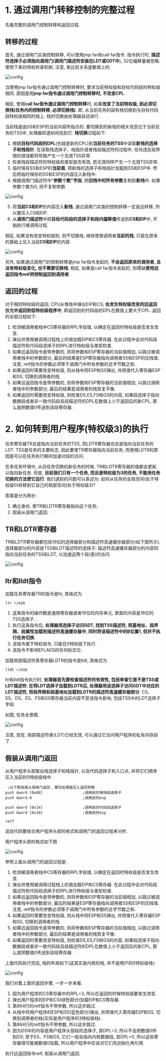 # 1. 通过调用门转移控制的完整过程

先看完整的调用门控制转移和返回过程.

## 转移的过程

首先, 通过调用门实施控制转移, 可以使用jmp far和call far指令. 指令执行时, **描述符选择子必须指向调用门(调用门描述符安装在LDT或GDT中**), 32位偏移量被忽略. 使用下表的特权检查机制. 注意, 表比较关系是数值上的.

![config](images/11.png)

当使用jmp far指令通过调用门控制转移时, 要求当前特权级和目标代码段的特权级相同. 原因是用**jmp far指令通过调用门控制转移时, 不改变CPL**.

相反, 使用**call far指令通过调用门控制转移**时, 如果**改变了当前特权级, 则必须切换栈(任务内的控制转移, 必须切换栈)**. 即, 从当前任务的固有栈切换到与目标代码段特权级相同的栈上. 栈的切换由处理器自动进行.

当前栈是由SS和ESP的当前内容所指示的. 要切换到的新栈的相关信息位于当前任务的TSS中, 处理器知道如何找到它. **栈切换**过程如下:

1. 根据**目标代码段的DPL**(也就是新的CPL)到**当前任务的TSS**中读取**新栈的选择子和栈指针**. 在读取栈选择子、栈指针或者栈段描述符的过程中, 任何违反段界限的错误都将导致产生一个无效TSS异常.
2. 检查栈段描述符的特权级和类型是否有效, 若无效同样产生一个无效TSS异常.
3. 临时保存SS和ESP的**当前值**, 把新栈的选择子和栈指针加载到SS和ESP中. 然后把临时保存的SS和ESP的内容压入新栈中.
4. 根据调用门描述符中"**参数个数"字段**, 把**旧栈中的所有参数**复制到**新栈**中. 如果参数个数为0, 则不复制参数.

![config](images/23.png)

5. 将**当前CS和EIP**的内容压入**新栈**. 通过调用门实施的控制转移一定是远转移, 所以要压入CS和EIP.
6. 从**调用门描述符**中把**目标代码段的选择子和段内偏移值**传送到**CS和EIP**中, 开始执行被调用过程.

相反, 如果没有改变特权级别, 则不切换栈, 继续使用调用者**当前的栈**, 只是在原来的基础上压入当前**CS和EIP**的内容.

![config](images/22.png)

另外, 如果通过调用门的控制转移是jmp far指令发起的, **不会返回原来的调用者, 且没有特权级变化, 也不需要切换栈**. 相反, 如果是call far指令发起的, 则**可以使用远返回指令retf把控制返回到调用者**.

## 返回的过程

对于相同特权级的返回, CPU从堆栈中弹出EIP和CS; **会发生特权级改变的远返回仅允许返回到低特权级程序中**, 即返回到的代码段的DPL在数值上要大于CPL. 返回的全部过程如下:

1. 检测被调用者栈中CS寄存器的RPL字段值, 以确定在返回时特权级是否发生改变.
2. 弹出并使用被调用过程栈上的值加载EIP和CS寄存器. 在此过程中会对代码段描述符和代码段选择子的RPL进行特权级与类型检查.
3. 如果远返回指令是带参数的, 则将参数和ESP寄存器的当前值相加, 以跳过被调用者栈中的参数部分, 最后的结果是ESP寄存器指向调用者SS和ESP的压栈值. 注意, retf指令的参数必须等于调用门中所有参数的总字节数之和.
4. 如果返回时需要改变特权级, 则从栈中将ESP和SS弹出, 并把值代入寄存器ESP和SS, 切换到调用者的栈.
5. 如果远返回指令是带参数的, 则将参数和ESP寄存器的当前值相加, 以跳过调用者栈中的参数部分, 最后的结果是调用者的栈恢复平衡.
6. 如果返回时需要改变特权级, 则检查DS,ES,FS和GS的内容, 如果段选择子指向数据段或者非一致代码段且段描述符的DPL在数值上小于返回后的新CPL, 那么就把数值0传送到该段寄存器.

# 2. 如何转到用户程序(特权级3)的执行

任务寄存器TR总是指向当前任务的TSS, 而LDTR寄存器也总是指向当前任务的LDT. TSS是任务的主要标志, 因此要使TR寄存器指向当前任务; 而使用LDTR的原因是可以在任务执行期间加速对段的访问.

在多任务环境中, 从旧任务切换的新任务的时候, TR和LDTR寄存器的值都会更新, 以指向新任务. 但是, **目前我们只有一个任务, 而且是特权级为3的任务, 不能用任务切换的方法使它运行**. 我们遇到的问题可以表述为: 如何从任务的全局空间(处于特权级0)转移到它自己的局部空间(处于特权级3)?

答案是分为两步:
1. 确立身份, 使TR和LDTR寄存器指向这个任务;
2. 假装从调用门返回;

## TR和LDTR寄存器

TR和LDTR寄存器都包括16位的选择器部分和描述符高速缓存器部分(如下图所示). 选择器部分的内容是TSS和LDT描述符的选择子; 描述符高速缓存器部分的内容则指向当前任务的TSS和LDT, 以加速这两个段(表)的访问.

![config](images/24.png)

## ltr和lldt指令

加载任务寄存器TR的指令是ltr, 其格式为

```
ltr r/m16
```

1. 这条指令的操作数是通用寄存器或者16位的内存单元, 里面的内容是16位的TSS选择子.
2. 执行这条指令后, **处理器用选择子访问GDT, 找到TSS描述符, 将基地址、段界限、段属性加载到描述符高速缓存器中, 同时将该描述符中的B位置1, 但并不执行任务切换**.
3. 该指令属于特权指令, 只能在0特权级下执行.
4. 该指令不影响EFLAGS的任何标志位.

加载局部描述符表寄存器LDTR的指令是lldt, 其格式为

```
lldt r/m16
```

ltr和lldt指令执行时, **处理器首先要检查描述符的有效性, 包括审查它是不是TSS或LDT描述符. 在将LDT选择子加载到LDTR后, 处理器用该选择子访问GDT中对应的LDT描述符, 将段界限和段基地址加载到LDTR的描述符高速缓存器部分**. CS、SS、DS、ES、FS和GS寄存器当前内容不受该指令影响, 包括TSS中的LDT选择子字段.

如图, 任务全景图.

![config](images/25.png)

注意, 现在, 局部描述符表(LDT)已经生效, 可以通过它访问用户程序的私有内存段了.

## 假装从调用门返回

从用户程序头部取出栈选择子和栈指针, 以及代码选择子和入口点, 并将它们顺序压入当前的0特权级栈中.

```
 ;以下假装是从调用门返回. 摹仿处理器压入返回参数
push dword [0x08]                  ;调用前的堆栈段选择子
push dword 0                       ;调用前的esp

push dword [0x14]                  ;调用前的代码段选择子
push dword [0x10]                  ;调用前的eip

retf
```

这段代码要结合用户程序头部的格式和调用门的返回过程来分析.

用户程序头部的格式如下图

![config](images/26.png)

参照上面从调用门的返回过程是:

1. 检测被调用者栈中CS寄存器的RPL字段值, 以确定在返回时特权级是否发生改变.
2. 弹出并使用被调用过程栈上的值加载EIP和CS寄存器. 在此过程中会对代码段描述符和代码段选择子的RPL进行特权级与类型检查.
3. 如果远返回指令是带参数的, 则将参数和ESP寄存器的当前值相加, 以跳过被调用者栈中的参数部分, 最后的结果是ESP寄存器指向调用者SS和ESP的压栈值. 注意, retf指令的参数必须等于调用门中所有参数的总字节数之和.
4. 如果返回时需要改变特权级, 则从栈中将ESP和SS弹出, 并把值代入寄存器ESP和SS, 切换到调用者的栈.
5. 如果远返回指令是带参数的, 则将参数和ESP寄存器的当前值相加, 以跳过调用者栈中的参数部分, 最后的结果是调用者的栈恢复平衡.
6. 如果返回时需要改变特权级, 则检查DS,ES,FS和GS的内容, 如果段选择子指向数据段或者非一致代码段且段描述符的DPL在数值上小于返回后的新CPL, 那么就把数值0传送到该段寄存器.

上面代码执行完后, 栈的布局如下(这其实是内核的栈, 并不是用户的0特权级栈):

![config](images/27.png)

我们对着上面的返回步骤, 一步一步来看.
1. 因为用户程序的CS寄存器中的RPL=3, 所以在返回的时候特权级要发生改变.
2. 弹出用户程序的EIP和CS(绿色部分)加载EIP和CS寄存器.
3. 第864行的retf指令不带参数, 所以这步跳过.
4. 从栈中将用户程序的ESP和SS(蓝色部分)弹出, 并把值代入寄存器ESP和SS, 切换到调用者的栈(实际是用户程序的3特权级栈).
5. 第864行的retf指令不带参数, 所以这步跳过.
6. 因为DS中的内容是用户程序头部段的选择子, 其DPL=3, 所以不会把数值0传到DS; 至于ES、FS和GS, 它们一般会指向内核数据段, 其DPL=0, 所以这些寄存器很可能被数值0加载, 所以用户程序中应该对它们先初始化再引用.

执行远返回指令retf, 假装从调用门返回.